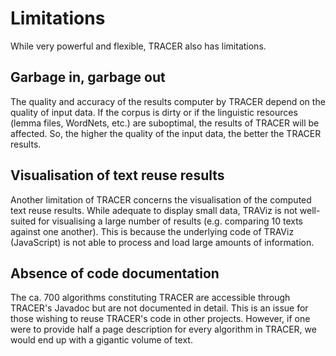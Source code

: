 # Limitations

While very powerful and flexible, TRACER also has limitations.

## Garbage in, garbage out

The quality and accuracy of the results computer by TRACER depend on the quality of input data. If the corpus is dirty or if the linguistic resources \(lemma files, WordNets, etc.\) are suboptimal, the results of TRACER will be affected. So, the higher the quality of the input data, the better the TRACER results.

## Visualisation of text reuse results

Another limitation of TRACER concerns the visualisation of the computed text reuse results. While adequate to display small data, TRAViz is not well-suited for visualising a large number of results \(e.g. comparing 10 texts against one another\). This is because the underlying code of TRAViz \(JavaScript\) is not able to process and load large amounts of information.

## Absence of code documentation

The ca. 700 algorithms constituting TRACER are accessible through TRACER's Javadoc but are not documented in detail. This is an issue for those wishing to reuse TRACER's code in other projects. However, if one were to provide half a page description for every algorithm in TRACER, we would end up with a gigantic volume of text.

